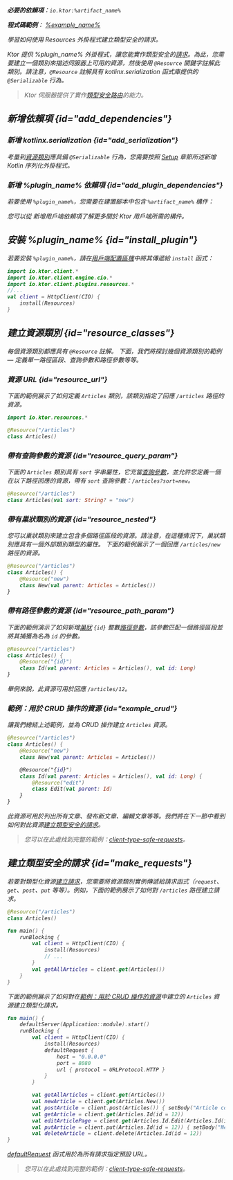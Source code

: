 [//]: # (title: 類型安全的請求)

<show-structure for="chapter" depth="2"/>
<primary-label ref="client-plugin"/>

<var name="plugin_name" value="Resources"/>
<var name="artifact_name" value="ktor-client-resources"/>

<tldr>
<p>
<b>必要的依賴項</b>：<code>io.ktor:%artifact_name%</code>
</p>
<var name="example_name" value="client-type-safe-requests"/>
<p>
    <b>程式碼範例</b>：
    <a href="https://github.com/ktorio/ktor-documentation/tree/%ktor_version%/codeSnippets/snippets/%example_name%">
        %example_name%
    </a>
</p>
</tldr>

<link-summary>
學習如何使用 Resources 外掛程式建立類型安全的請求。
</link-summary>

Ktor 提供 %plugin_name% 外掛程式，讓您能實作類型安全的[請求](client-requests.md)。為此，您需要建立一個類別來描述伺服器上可用的資源，然後使用 `@Resource` 關鍵字註解此類別。請注意，`@Resource` 註解具有 kotlinx.serialization 函式庫提供的 `@Serializable` 行為。

> Ktor 伺服器提供了實作[類型安全路由](server-resources.md)的能力。

## 新增依賴項 {id="add_dependencies"}

### 新增 kotlinx.serialization {id="add_serialization"}

考量到[資源類別](#resource_classes)應具備 `@Serializable` 行為，您需要按照 [Setup](https://github.com/Kotlin/kotlinx.serialization#setup) 章節所述新增 Kotlin 序列化外掛程式。

### 新增 %plugin_name% 依賴項 {id="add_plugin_dependencies"}

<p>
    若要使用 <code>%plugin_name%</code>，您需要在建置腳本中包含 <code>%artifact_name%</code> 構件：
</p>
<Tabs group="languages">
    <TabItem title="Gradle (Kotlin)" group-key="kotlin">
        <code-block lang="Kotlin" code="            implementation(&quot;io.ktor:%artifact_name%:$ktor_version&quot;)"/>
    </TabItem>
    <TabItem title="Gradle (Groovy)" group-key="groovy">
        <code-block lang="Groovy" code="            implementation &quot;io.ktor:%artifact_name%:$ktor_version&quot;"/>
    </TabItem>
    <TabItem title="Maven" group-key="maven">
        <code-block lang="XML" code="            &lt;dependency&gt;&#10;                &lt;groupId&gt;io.ktor&lt;/groupId&gt;&#10;                &lt;artifactId&gt;%artifact_name%-jvm&lt;/artifactId&gt;&#10;                &lt;version&gt;${ktor_version}&lt;/version&gt;&#10;            &lt;/dependency&gt;"/>
    </TabItem>
</Tabs>
<p>
    您可以從 <Links href="/ktor/client-dependencies" summary="學習如何將用戶端依賴項新增至現有專案。">新增用戶端依賴項</Links>了解更多關於 Ktor 用戶端所需的構件。
</p>

## 安裝 %plugin_name% {id="install_plugin"}

若要安裝 `%plugin_name%`，請在[用戶端配置區塊](client-create-and-configure.md#configure-client)中將其傳遞給 `install` 函式：
```kotlin
import io.ktor.client.*
import io.ktor.client.engine.cio.*
import io.ktor.client.plugins.resources.*
//...
val client = HttpClient(CIO) {
    install(Resources)
}
```

## 建立資源類別 {id="resource_classes"}

每個資源類別都應具有 `@Resource` 註解。
下面，我們將探討幾個資源類別的範例 — 定義單一路徑區段、查詢參數和路徑參數等等。

### 資源 URL {id="resource_url"}

下面的範例展示了如何定義 `Articles` 類別，該類別指定了回應 `/articles` 路徑的資源。

```kotlin
import io.ktor.resources.*

@Resource("/articles")
class Articles()
```

### 帶有查詢參數的資源 {id="resource_query_param"}

下面的 `Articles` 類別具有 `sort` 字串屬性，它充當[查詢參數](server-requests.md#query_parameters)，並允許您定義一個在以下路徑回應的資源，帶有 `sort` 查詢參數：`/articles?sort=new`。

```kotlin
@Resource("/articles")
class Articles(val sort: String? = "new")
```

### 帶有巢狀類別的資源 {id="resource_nested"}

您可以巢狀類別來建立包含多個路徑區段的資源。請注意，在這種情況下，巢狀類別應具有一個外部類別類型的屬性。
下面的範例展示了一個回應 `/articles/new` 路徑的資源。

```kotlin
@Resource("/articles")
class Articles() {
    @Resource("new")
    class New(val parent: Articles = Articles())
}
```

### 帶有路徑參數的資源 {id="resource_path_param"}

下面的範例演示了如何新增[巢狀](#resource_nested) `{id}` 整數[路徑參數](server-routing.md#path_parameter)，該參數匹配一個路徑區段並將其捕獲為名為 `id` 的參數。

```kotlin
@Resource("/articles")
class Articles() {
    @Resource("{id}")
    class Id(val parent: Articles = Articles(), val id: Long)
}
```

舉例來說，此資源可用於回應 `/articles/12`。

### 範例：用於 CRUD 操作的資源 {id="example_crud"}

讓我們總結上述範例，並為 CRUD 操作建立 `Articles` 資源。

```kotlin
@Resource("/articles")
class Articles() {
    @Resource("new")
    class New(val parent: Articles = Articles())

    @Resource("{id}")
    class Id(val parent: Articles = Articles(), val id: Long) {
        @Resource("edit")
        class Edit(val parent: Id)
    }
}
```

此資源可用於列出所有文章、發布新文章、編輯文章等等。我們將在下一節中看到如何對此資源[建立類型安全的請求](#make_requests)。

> 您可以在此處找到完整的範例：[client-type-safe-requests](https://github.com/ktorio/ktor-documentation/tree/%ktor_version%/codeSnippets/snippets/client-type-safe-requests)。

## 建立類型安全的請求 {id="make_requests"}

若要對類型化資源[建立請求](client-requests.md)，您需要將資源類別實例傳遞給請求函式（`request`、`get`、`post`、`put` 等等）。例如，下面的範例展示了如何對 `/articles` 路徑建立請求。

```kotlin
@Resource("/articles")
class Articles()

fun main() {
    runBlocking {
        val client = HttpClient(CIO) {
            install(Resources)
            // ...
        }
        val getAllArticles = client.get(Articles())
    }
}
```

下面的範例展示了如何對在[範例：用於 CRUD 操作的資源](#example_crud)中建立的 `Articles` 資源建立類型化請求。

```kotlin
fun main() {
    defaultServer(Application::module).start()
    runBlocking {
        val client = HttpClient(CIO) {
            install(Resources)
            defaultRequest {
                host = "0.0.0.0"
                port = 8080
                url { protocol = URLProtocol.HTTP }
            }
        }

        val getAllArticles = client.get(Articles())
        val newArticle = client.get(Articles.New())
        val postArticle = client.post(Articles()) { setBody("Article content") }
        val getArticle = client.get(Articles.Id(id = 12))
        val editArticlePage = client.get(Articles.Id.Edit(Articles.Id(id = 12)))
        val putArticle = client.put(Articles.Id(id = 12)) { setBody("New article content") }
        val deleteArticle = client.delete(Articles.Id(id = 12))
}
```

[defaultRequest](client-default-request.md) 函式用於為所有請求指定預設 URL。

> 您可以在此處找到完整的範例：[client-type-safe-requests](https://github.com/ktorio/ktor-documentation/tree/%ktor_version%/codeSnippets/snippets/client-type-safe-requests)。